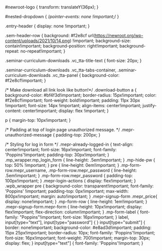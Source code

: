 #newroot-logo {
    transform: translateY(36px);
}

#nested-dropdown {
    /*pointer-events: none !important;*/
}

.entry-header {
    display: none !important;
}

.sem-header-row {
    background: #f2e8cf url(https://newroot.org/wp-content/uploads/2021/10/14.png) !important;
    background-size: contain!important;
    background-position: right!important;
    background-repeat: no-repeat!important;
}

.seminar-curriculum-downloads .vc_tta-title-text {
    font-size: 20px;
}

.seminar-curriculum-downloads .vc_tta-tabs-container,
.seminar-curriculum-downloads .vc_tta-panel {
    background-color: #f2e8cf!important;
}

/* Make download all link look like button!*/
.download-button a {
    background-color: #bf4f3d!important;
    border-radius: 15px!important;
    color: #f2e8cf!important;
    font-weight: bold!important;
    padding: 11px 30px !important;
    font-size: 14px !important;
    align-items: center!important;
    justify-content: center!important;
    display: flex !important;
}

p {
    margin-top: 10px!important;
}

/* Padding at top of login page unauthorized message. */
.mepr-unauthorized-message {
    padding-top: 200px;
}

/* Styling for log in form */
.mepr-already-logged-in {
    text-align: center!important;
    font-size: 16px!important;
    font-family: 'Poppins'!important;
    padding-top: 30px!important;
}
.mp_wrapper.mp_login_form {
    line-height: .5em!important;
}
.mp-hide-pw {
    top: 50% !important;
}
pre {
    line-height: 0em!important;
}
.mp-form-row.mepr_username, .mp-form-row.mepr_password {
    line-height: .5em!important;
}
.mp-form-row.mepr_password {
    padding-top: 100px!important;
}
.mepr-login-actions {
    display: flex!important;
}
.wpb_wrapper pre {
    background-color: transparent!important;
    font-family: 'Poppins' !important;
    padding-top: 0px!important;
    max-width: 800px!important;
    margin: auto!important;
}
.mepr-signup-form .mepr_price{
    display: none!important;
}
.mp-form-row {
    line-height: 1em!important;
}
.mepr-signup-form.mepr-form {
    line-height: 10px!important;
    display: flex!important;
    flex-direction: column!important;
}
.mp-form-label {
    font-family: "Poppins"!important;
    font-size: 16px!important;
}
label, input[type="text"], input[type="password"] {
}
input[type="submit"] {
    border: none!important;
    background-color: #e8ad3d!important;
    padding: 15px 25px!important;
    border-radius: 10px;
    font-family: 'Poppins'!important;
    font-size: 16px!important;
    font-weight: 700!important;
    margin-top: 30px;
    display: flex;
}
input[type="text"] {
    font-family: 'Poppins'!important;
}
